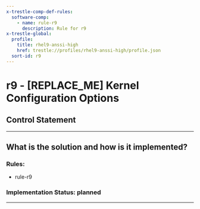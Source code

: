 ```yaml
---
x-trestle-comp-def-rules:
  software-comp:
    - name: rule-r9
      description: Rule for r9
x-trestle-global:
  profile:
    title: rhel9-anssi-high
    href: trestle://profiles/rhel9-anssi-high/profile.json
  sort-id: r9
---
```


# r9 - \[REPLACE_ME\] Kernel Configuration Options

## Control Statement

______________________________________________________________________

## What is the solution and how is it implemented?

<!-- For implementation status enter one of: implemented, partial, planned, alternative, not-applicable -->

<!-- Note that the list of rules under ### Rules: is read-only and changes will not be captured after assembly to JSON -->

<!-- Add control implementation description here for control: r9 -->

### Rules:

  - rule-r9

### Implementation Status: planned

______________________________________________________________________
